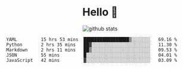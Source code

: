 <h1 align="center">Hello 👋 </h3>

<p align="center">
  <img src="https://github-readme-stats.vercel.app/api?username=syeehyn&hide=stars,prs,issues,contribs&count_private=true&hide_title=true" alt="github stats" />
</p>

<!--START_SECTION:waka-->
```text
YAML         15 hrs 53 mins  █████████████████▒░░░░░░░   69.16 % 
Python       2 hrs 35 mins   ██▓░░░░░░░░░░░░░░░░░░░░░░   11.30 % 
Markdown     2 hrs 11 mins   ██▒░░░░░░░░░░░░░░░░░░░░░░   09.53 % 
JSON         55 mins         █░░░░░░░░░░░░░░░░░░░░░░░░   04.01 % 
JavaScript   42 mins         ▓░░░░░░░░░░░░░░░░░░░░░░░░   03.09 % 
```
<!--END_SECTION:waka-->
